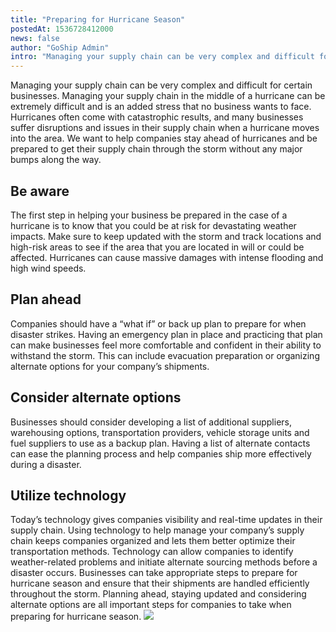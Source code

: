 ```yaml
---
title: "Preparing for Hurricane Season"
postedAt: 1536728412000
news: false
author: "GoShip Admin"
intro: "Managing your supply chain can be very complex and difficult for certain businesses. Managing your supply chain in the middle of a hurricane can be extremely difficult and is an added stress that no business wants to face. Hurricanes often come with catastrophic results, and many businesses suffer disruptions and issues in their supply chain when a hurricane moves into the area. We want to help companies stay ahead of hurricanes and be prepared to get their supply chain through the storm without any major b"
---
```

Managing your supply chain can be very complex and difficult for certain businesses. Managing your supply chain in the middle of a hurricane can be extremely difficult and is an added stress that no business wants to face. Hurricanes often come with catastrophic results, and many businesses suffer disruptions and issues in their supply chain when a hurricane moves into the area. We want to help companies stay ahead of hurricanes and be prepared to get their supply chain through the storm without any major bumps along the way.

**Be aware**
------------

The first step in helping your business be prepared in the case of a hurricane is to know that you could be at risk for devastating weather impacts. Make sure to keep updated with the storm and track locations and high-risk areas to see if the area that you are located in will or could be affected. Hurricanes can cause massive damages with intense flooding and high wind speeds.

**Plan ahead**
--------------

Companies should have a “what if” or back up plan to prepare for when disaster strikes. Having an emergency plan in place and practicing that plan can make businesses feel more comfortable and confident in their ability to withstand the storm. This can include evacuation preparation or organizing alternate options for your company’s shipments.

**Consider alternate options**
------------------------------

Businesses should consider developing a list of additional suppliers, warehousing options, transportation providers, vehicle storage units and fuel suppliers to use as a backup plan. Having a list of alternate contacts can ease the planning process and help companies ship more effectively during a disaster.

**Utilize technology**
----------------------

Today’s technology gives companies visibility and real-time updates in their supply chain. Using technology to help manage your company’s supply chain keeps companies organized and lets them better optimize their transportation methods. Technology can allow companies to identify weather-related problems and initiate alternate sourcing methods before a disaster occurs. Businesses can take appropriate steps to prepare for hurricane season and ensure that their shipments are handled efficiently throughout the storm. Planning ahead, staying updated and considering alternate options are all important steps for companies to take when preparing for hurricane season. [![](https://www.goship.com/wp-content/uploads/2021/02/1ace89b4-fe28-40ff-a2a7-4cddc60fc9ec.png)](https://www.goship.com/)
